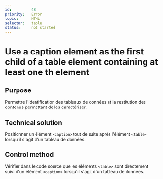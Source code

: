 ```yaml
---
id:         48
priority:   Error
topic:      HTML
selector:   table
status:     not started
---
```


# Use a caption element as the first child of a table element containing at least one th element

## Purpose

Permettre l'identification des tableaux de données et la restitution des contenus permettant de les caractériser.

## Technical solution

Positionner un élément `<caption>` tout de suite après l'élément `<table>` lorsqu'il s'agit d'un tableau de données.

## Control method

Vérifier dans le code source que les éléments `<table>` sont directement suivi d'un élément `<caption>` lorsqu'il s'agit d'un tableau de données.

